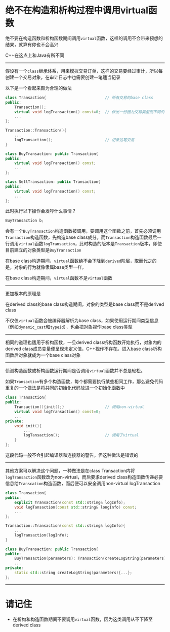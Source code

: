 # 绝不在构造和析构过程中调用virtual函数

绝不要在构造函数和析构函数期间调用`virtual`函数，这样的调用不会带来预想的结果，就算有你也不会高兴

C++在这点上和Java有所不同

---

假设有一个`class`继承体系，用来模拟交易订单，这样的交易要经过审计，所以每创建一个交易对象，在审计日志中也需要创建一笔适当记录

以下是一个看起来颇为合理的做法

```cpp
class Transaction{                          // 所有交易的base class
public:
    Transaction();
    virtual void logTransaction() const=0;  // 做出一份因为交易类型而不同的日志记录
    ...
};

Transaction::Transaction(){
    ...
    logTransaction();                       // 记录这笔交易
}

class BuyTransaction: public Transaction{
public:
    virtual void logTransaction() const;
    ...
};

class SellTransaction: public Transaction{
public: 
    virtual void logTransaction() const;
    ...
};
```

此时执行以下操作会发哼什么事情？

```cpp
BuyTransaction b;
```

会有一个`BuyTransaction`构造函数被调用，要调用这个函数之前，首先必须调用`Transaction`构造函数，先构造base class成分。而`Transaction`构造函数最后一行调用`virtual`函数`logTransaction`，此时构造的版本是`Transaction`版本，即使目前建立的对象类型是`BuyTransaction`

在base class构造期间，`virtual`函数绝不会下降到`derived`阶层，取而代之的是，对象的行为就像隶属base类型一样。

在base class构造期间，`virtual`函数不是`virtual`函数

---

更加根本的原理是

在derived class的base class构造期间，对象的类型是base class而不是derived class

不仅仅`virtual`函数会被编译器解析为base class，如果使用运行期间类型信息（例如`dynamic_cast`和`typeid`），也会把对象视作base class类型

---

相同的道理也适用于析构函数，一旦derived class析构函数开始执行，对象内的derived class成员变量便呈现未定义值，C++视作不存在。进入base class析构函数后对象就成为一个base class对象

---

侦测构造函数或析构函数运行期间是否调用`virtual`函数并不总是轻松。

如果`Transaction`有多个构造函数，每个都需要执行某些相同工作，那么避免代码重复的一个做法是将共同的初始化代码放进一个初始化函数中

```cpp
class Transaction{
public:
    Transaction(){init();}                  // 调用non-virtual
    virtual void logTransaction() const=0;
    ...
private:
    void init(){
        ...
        logTansaction();                    // 调用了virtual
    }
};
```

这段代码一般不会引起编译器和连接器的警告，但这种做法是错误的

---

其他方案可以解决这个问题，一种做法是在class Transaction内将`logTransaction`函数改为non-virtual，而后要求derived class构造函数传递必要信息给`Transcation`构造函数，而后便可以安全调用non-virtual logTransaction

```cpp
class Transaction{
public:
    explicit Transaction(const std::string& logInfo);
    void logTansaction(const std::string& longInfo) const;
    ...
};

Transaction::Transaction(const std::string& logInfo){
    ...
    logTransaction(logInfo);
}

class BuyTransaction: public Transaction{
public:
    BuyTransaction(parameters): Transaction(createLogString(parameters)){...}
    ...
private:
    static std::string createLogString(parameters){...};
};
```

---

# 请记住

- 在析构和构造函数期间不要调用`virtual`函数，因为这类调用从不下降至derived class  
